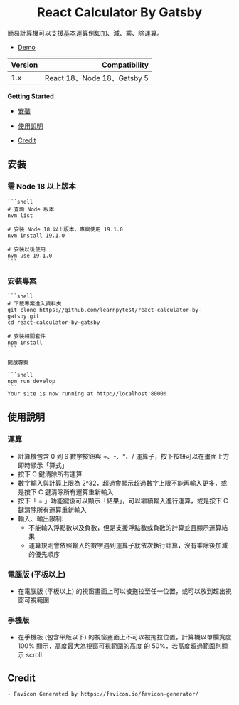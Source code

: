 <h1 align="center">
  React Calculator By Gatsby
</h1>

簡易計算機可以支援基本運算例如加、減、乘、除運算。

- [Demo](https://rc-calculator-gatsby.netlify.app/)

| Version | Compatibility | 
| :-----| ----: |
| 1.x | React 18、Node 18、Gatsby 5 | 
 
**Getting Started**

 - [安裝](#安裝)

 - [使用說明](#使用說明)

 - [Credit](#Credit)

## 安裝

### 需 Node 18 以上版本

    ```shell
    # 查詢 Node 版本
    nvm list

    # 安裝 Node 18 以上版本，專案使用 19.1.0
    nvm install 19.1.0

    # 安裝以後使用
    nvm use 19.1.0
    ```

### 安裝專案

    ```shell
    # 下載專案進入資料夾
    git clone https://github.com/learnpytest/react-calculator-by-gatsby.git
    cd react-calculator-by-gatsby

    # 安裝相關套件
    npm install
    ```

    開啟專案

    ```shell
    npm run develop
    ```
    Your site is now running at http://localhost:8000!

## 使用說明

### 運算

   - 計算機包含 0 到 9 數字按鈕與 +、-、*、/ 運算子，按下按鈕可以在畫面上方即時顯示「算式」
   - 按下 C 鍵清除所有運算
   - 數字輸入與計算上限為 2^32，超過會顯示超過數字上限不能再輸入更多，或是按下 C 鍵清除所有運算重新輸入
   - 按下「 = 」功能鍵後可以顯示「結果」，可以繼續輸入進行運算，或是按下 C 鍵清除所有運算重新輸入
   - 輸入、輸出限制: 
        - 不能輸入浮點數以及負數，但是支援浮點數或負數的計算並且顯示運算結果
        - 運算規則會依照輸入的數字遇到運算子就依次執行計算，沒有乘除後加減的優先順序

### 電腦版 (平板以上)

   - 在電腦版 (平板以上) 的視窗畫面上可以被拖拉至任一位置，或可以放到超出視窗可視範圍

### 手機版

   - 在手機板 (包含平版以下) 的視窗畫面上不可以被拖拉位置，計算機以單欄寬度 100% 顯示，高度最大為視窗可視範圍的高度
     的 50%，若高度超過範圍則顯示 scroll

## Credit

    - Favicon Generated by https://favicon.io/favicon-generator/